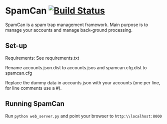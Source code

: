 # SpamCan [![Build Status](https://travis-ci.org/glastopf/spamcan.png?branch=master)](https://travis-ci.org/glastopf/spamcan)

SpamCan is a spam trap management framework. Main purpose is to manage your accounts and manage back-ground processing.


## Set-up

Requirements: See requirements.txt

Rename accounts.json.dist to accounts.jsos and spamcan.cfg.dist to spamcan.cfg

Replace the dummy data in accounts.json with your accounts (one per line, for line comments use a #).


## Running SpamCan

Run `python web_server.py` and point your browser to `http:\\localhost:8000`
